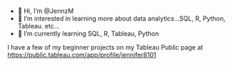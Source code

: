 - 👋 Hi, I’m @JennzM
- 👀 I’m interested in learning more about data analytics...SQL, R, Python, Tableau. etc...
- 🌱 I’m currently learning SQL, R, Tableau, Python


<!---
JennzM/JennzM is a ✨ special ✨ repository because its `README.md` (this file) appears on your GitHub profile.
You can click the Preview link to take a look at your changes.
--->
I have a few of my beginner projects on my Tableau Public page at https://public.tableau.com/app/profile/jennifer8101
